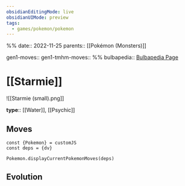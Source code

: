 ```yaml
---
obsidianEditingMode: live
obsidianUIMode: preview
tags:
  - games/pokemon/pokemon
---
```

%%
date:: 2022-11-25
parents:: [[Pokémon (Monsters)]]

gen1-moves:: 
gen1-tmhm-moves::
%%
bulbapedia:: [Bulbapedia Page](https://bulbapedia.bulbagarden.net/wiki/Starmie_(Pok%C3%A9mon))

# [[Starmie]]

![[Starmie (small).png]]

**type**:: [[Water]], [[Psychic]]

## Moves

```dataviewjs
const {Pokemon} = customJS
const deps = {dv}

Pokemon.displayCurrentPokemonMoves(deps)
```

## Evolution
